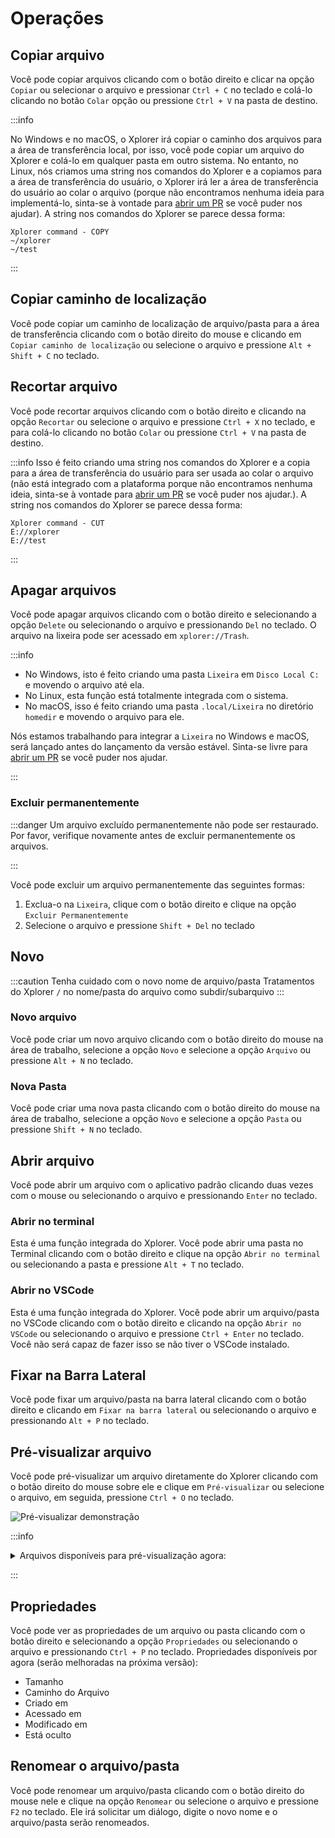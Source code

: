 # Operações

## Copiar arquivo

Você pode copiar arquivos clicando com o botão direito e clicar na opção `Copiar` ou selecionar o arquivo e pressionar `Ctrl + C` no teclado e colá-lo clicando no botão `Colar` opção ou pressione `Ctrl + V` na pasta de destino.

:::info

No Windows e no macOS, o Xplorer irá copiar o caminho dos arquivos para a área de transferência local, por isso, você pode copiar um arquivo do Xplorer e colá-lo em qualquer pasta em outro sistema. No entanto, no Linux, nós criamos uma string nos comandos do Xplorer e a copiamos para a área de transferência do usuário, o Xplorer irá ler a área de transferência do usuário ao colar o arquivo (porque não encontramos nenhuma ideia para implementá-lo, sinta-se à vontade para [abrir um PR](/community/Contributing/#pull-requests) se você puder nos ajudar). A string nos comandos do Xplorer se parece dessa forma:

```
Xplorer command - COPY
~/xplorer
~/test
```

:::

## Copiar caminho de localização

Você pode copiar um caminho de localização de arquivo/pasta para a área de transferência clicando com o botão direito do mouse e clicando em `Copiar caminho de localização` ou selecione o arquivo e pressione `Alt + Shift + C` no teclado.

## Recortar arquivo

Você pode recortar arquivos clicando com o botão direito e clicando na opção `Recortar` ou selecione o arquivo e pressione `Ctrl + X` no teclado, e para colá-lo clicando no botão `Colar` ou pressione ` Ctrl + V ` na pasta de destino.

:::info Isso é feito criando uma string nos comandos do Xplorer e a copia para a área de transferência do usuário para ser usada ao colar o arquivo (não está integrado com a plataforma porque não encontramos nenhuma ideia, sinta-se à vontade para [abrir um PR](/community/Contributing/#pull-requests) se você puder nos ajudar.). A string nos comandos do Xplorer se parece dessa forma:

```
Xplorer command - CUT
E://xplorer
E://test
```

:::

## Apagar arquivos

Você pode apagar arquivos clicando com o botão direito e selecionando a opção `Delete` ou selecionando o arquivo e pressionando `Del` no teclado. O arquivo na lixeira pode ser acessado em `xplorer://Trash`.

:::info

-   No Windows, isto é feito criando uma pasta `Lixeira` em `Disco Local C:` e movendo o arquivo até ela.
-   No Linux, esta função está totalmente integrada com o sistema.
-   No macOS, isso é feito criando uma pasta `.local/Lixeira` no diretório `homedir` e movendo o arquivo para ele.

Nós estamos trabalhando para integrar a `Lixeira` no Windows e macOS, será lançado antes do lançamento da versão estável. Sinta-se livre para [abrir um PR](/community/Contributing/#pull-requests) se você puder nos ajudar.

:::

### Excluir permanentemente

:::danger Um arquivo excluído permanentemente não pode ser restaurado. Por favor, verifique novamente antes de excluir permanentemente os arquivos.

:::

Você pode excluir um arquivo permanentemente das seguintes formas:

1. Exclua-o na `Lixeira`, clique com o botão direito e clique na opção `Excluir Permanentemente`
2. Selecione o arquivo e pressione `Shift + Del` no teclado

## Novo

:::caution Tenha cuidado com o novo nome de arquivo/pasta Tratamentos do Xplorer `/` no nome/pasta do arquivo como subdir/subarquivo :::

### Novo arquivo

Você pode criar um novo arquivo clicando com o botão direito do mouse na área de trabalho, selecione a opção `Novo` e selecione a opção `Arquivo` ou pressione `Alt + N` no teclado.

### Nova Pasta

Você pode criar uma nova pasta clicando com o botão direito do mouse na área de trabalho, selecione a opção `Novo` e selecione a opção `Pasta` ou pressione `Shift + N` no teclado.

## Abrir arquivo

Você pode abrir um arquivo com o aplicativo padrão clicando duas vezes com o mouse ou selecionando o arquivo e pressionando `Enter` no teclado.

### Abrir no terminal

Esta é uma função integrada do Xplorer. Você pode abrir uma pasta no Terminal clicando com o botão direito e clique na opção `Abrir no terminal` ou selecionando a pasta e pressione `Alt + T` no teclado.

### Abrir no VSCode

Esta é uma função integrada do Xplorer. Você pode abrir um arquivo/pasta no VSCode clicando com o botão direito e clicando na opção `Abrir no VSCode` ou selecionando o arquivo e pressione `Ctrl + Enter` no teclado. Você não será capaz de fazer isso se não tiver o VSCode instalado.

## Fixar na Barra Lateral

Você pode fixar um arquivo/pasta na barra lateral clicando com o botão direito e clicando em `Fixar na barra lateral` ou selecionando o arquivo e pressionando `Alt + P` no teclado.

## Pré-visualizar arquivo

Você pode pré-visualizar um arquivo diretamente do Xplorer clicando com o botão direito do mouse sobre ele e clique em `Pré-visualizar` ou selecione o arquivo, em seguida, pressione `Ctrl + O` no teclado.

![Pré-visualizar demonstração](/img/docs/preview.png)

:::info

<details>
<summary>
Arquivos disponíveis para pré-visualização agora:
</summary>

```json
[
    ".pdf",
    ".html",
    ".docx",
    ".htm",
    ".xlsx",
    ".xls",
    ".xlsb",
    "xls",
    ".ods",
    ".fods",
    ".csv",
    ".txt",
    ".py",
    ".js",
    ".bat",
    ".css",
    ".c++",
    ".cpp",
    ".cc",
    ".c",
    ".diff",
    ".patch",
    ".go",
    ".java",
    ".json",
    ".php",
    ".ts",
    ".tsx",
    ".jsx",
    ".jpg",
    ".png",
    ".gif",
    ".bmp",
    ".jpeg",
    ".jpe",
    ".jif",
    ".jfif",
    ".jfi",
    ".webp",
    ".tiff",
    ".tif",
    ".ico",
    ".svg",
    ".webp",
    ".mp4",
    ".webm",
    ".mpg",
    ".mp2",
    ".mpeg",
    ".mpe",
    ".mpv",
    ".ocg",
    ".m4p",
    ".m4v",
    ".avi",
    ".wmv",
    ".mov",
    ".qt",
    ".flv",
    ".swf",
    ".md"
]
```

</details>

:::

## Propriedades

Você pode ver as propriedades de um arquivo ou pasta clicando com o botão direito e selecionando a opção `Propriedades` ou selecionando o arquivo e pressionando `Ctrl + P` no teclado. Propriedades disponíveis por agora (serão melhoradas na próxima versão):

-   Tamanho
-   Caminho do Arquivo
-   Criado em
-   Acessado em
-   Modificado em
-   Está oculto

## Renomear o arquivo/pasta

Você pode renomear um arquivo/pasta clicando com o botão direito do mouse nele e clique na opção `Renomear` ou selecione o arquivo e pressione `F2` no teclado. Ele irá solicitar um diálogo, digite o novo nome e o arquivo/pasta serão renomeados.
